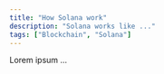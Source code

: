 ```yaml
---
title: "How Solana work"
description: "Solana works like ..."
tags: ["Blockchain", "Solana"]
---
```


Lorem ipsum ...
